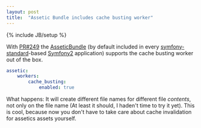 ```yaml
---
layout: post
title:  "Assetic Bundle includes cache busting worker"
---
```

{% include JB/setup %}

With [PR#249](https://github.com/symfony/AsseticBundle/pull/240) the [AsseticBundle](https://github.com/symfony/AsseticBundle)
(by default included in every [symfony-standard](https://github.com/symfony/symfony-standard)-based [Symfony2](http://symfony.com/)
application) supports the cache busting worker out of the box.

```yaml
assetic:
    workers:
        cache_busting:
            enabled: true
```

What happens: It will create different file names for different file _contents_, not only on the file name (At least it should, I
haden't time to try it yet). This is cool, because now you don't have to take care about cache invalidation for assetics assets yourself.


